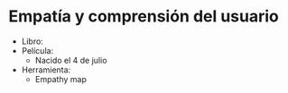 # Empatía y comprensión del usuario

* Libro:
* Película:
  * Nacido el 4 de julio
* Herramienta:
  * Empathy map

